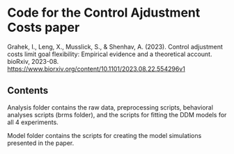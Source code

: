 # Code for the Control Ajdustment Costs paper

Grahek, I., Leng, X., Musslick, S., & Shenhav, A. (2023). Control adjustment costs limit goal flexibility: Empirical evidence and a theoretical account. bioRxiv, 2023-08. 
https://www.biorxiv.org/content/10.1101/2023.08.22.554296v1

## Contents

Analysis folder contains the raw data, preprocessing scripts, behavioral analyses scripts (brms folder), and the scripts for fitting the DDM models for all 4 experiments. 

Model folder contains the scripts for creating the model simulations presented in the paper. 
